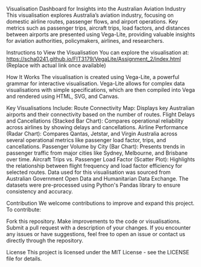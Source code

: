 Visualisation Dashboard for Insights into the Australian Aviation Industry
This visualisation explores Australia’s aviation industry, focusing on domestic airline routes, passenger flows, and airport operations. Key metrics such as passenger trips, aircraft trips, load factors, and distances between airports are presented using Vega-Lite, providing valuable insights for aviation authorities, policymakers, airlines, and researchers.

Instructions to View the Visualisation
You can explore the visualisation at:
https://scha0241.github.io/FIT3179/VegaLite/Assignment_2/index.html
(Replace with actual link once available)

How It Works
The visualisation is created using Vega-Lite, a powerful grammar for interactive visualisation. Vega-Lite allows for complex data visualisations with simple specifications, which are then compiled into Vega and rendered using HTML, SVG, and Canvas.

Key Visualisations Include:
Route Connectivity Map: Displays key Australian airports and their connectivity based on the number of routes.
Flight Delays and Cancellations (Stacked Bar Chart): Compares operational reliability across airlines by showing delays and cancellations.
Airline Performance (Radar Chart): Compares Qantas, Jetstar, and Virgin Australia across several operational metrics like passenger load factor, trips, and cancellations.
Passenger Volume by City (Bar Chart): Presents trends in passenger traffic from major cities like Sydney, Melbourne, and Brisbane over time.
Aircraft Trips vs. Passenger Load Factor (Scatter Plot): Highlights the relationship between flight frequency and load factor efficiency for selected routes.
Data used for this visualisation was sourced from Australian Government Open Data and Humanitarian Data Exchange. The datasets were pre-processed using Python's Pandas library to ensure consistency and accuracy.

Contribution
We welcome contributions to improve and expand this project. To contribute:

Fork this repository.
Make improvements to the code or visualisations.
Submit a pull request with a description of your changes.
If you encounter any issues or have suggestions, feel free to open an issue or contact us directly through the repository.

License
This project is licensed under the MIT License - see the LICENSE file for details.
